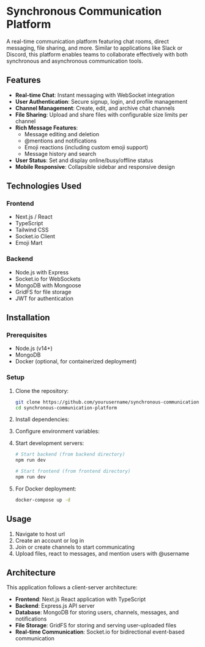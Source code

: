 # Synchronous Communication Platform

A real-time communication platform featuring chat rooms, direct messaging, file sharing, and more. Similar to applications like Slack or Discord, this platform enables teams to collaborate effectively with both synchronous and asynchronous communication tools.

## Features

- **Real-time Chat**: Instant messaging with WebSocket integration
- **User Authentication**: Secure signup, login, and profile management
- **Channel Management**: Create, edit, and archive chat channels
- **File Sharing**: Upload and share files with configurable size limits per channel
- **Rich Message Features**:
  - Message editing and deletion
  - @mentions and notifications
  - Emoji reactions (including custom emoji support)
  - Message history and search
- **User Status**: Set and display online/busy/offline status
- **Mobile Responsive**: Collapsible sidebar and responsive design

## Technologies Used

### Frontend

- Next.js / React
- TypeScript
- Tailwind CSS
- Socket.io Client
- Emoji Mart

### Backend

- Node.js with Express
- Socket.io for WebSockets
- MongoDB with Mongoose
- GridFS for file storage
- JWT for authentication

## Installation

### Prerequisites

- Node.js (v14+)
- MongoDB
- Docker (optional, for containerized deployment)

### Setup

1. Clone the repository:

   ```bash
   git clone https://github.com/yourusername/synchronous-communication-platform.git
   cd synchronous-communication-platform
   ```

2. Install dependencies:

3. Configure environment variables:

4. Start development servers:

   ```bash
   # Start backend (from backend directory)
   npm run dev

   # Start frontend (from frontend directory)
   npm run dev
   ```

5. For Docker deployment:
   ```bash
   docker-compose up -d
   ```

## Usage

1. Navigate to host url
2. Create an account or log in
3. Join or create channels to start communicating
4. Upload files, react to messages, and mention users with @username

## Architecture

This application follows a client-server architecture:

- **Frontend**: Next.js React application with TypeScript
- **Backend**: Express.js API server
- **Database**: MongoDB for storing users, channels, messages, and notifications
- **File Storage**: GridFS for storing and serving user-uploaded files
- **Real-time Communication**: Socket.io for bidirectional event-based communication

